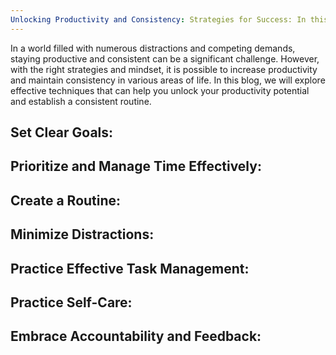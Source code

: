 ```yaml
---
Unlocking Productivity and Consistency: Strategies for Success: In this blog, we will explore effective techniques that can help you unlock your productivity potential and establish a consistent routine.
---
```

In a world filled with numerous distractions and competing demands, staying productive and consistent can be a significant challenge. However, with the right strategies and mindset, it is possible to increase productivity and maintain consistency in various areas of life. In this blog, we will explore effective techniques that can help you unlock your productivity potential and establish a consistent routine.

## Set Clear Goals:
## Prioritize and Manage Time Effectively:
## Create a Routine:
## Minimize Distractions:
## Practice Effective Task Management:
## Practice Self-Care:
## Embrace Accountability and Feedback:
